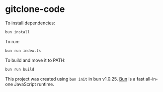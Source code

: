 # gitclone-code

To install dependencies:

```bash
bun install
```

To run:

```bash
bun run index.ts
```

To build and move it to PATH:

```bash
bun run build
```

This project was created using `bun init` in bun v1.0.25. [Bun](https://bun.sh) is a fast all-in-one JavaScript runtime.
